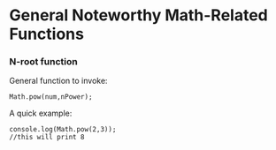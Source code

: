 # General Noteworthy Math-Related Functions 

### N-root function
General function to invoke:

```
Math.pow(num,nPower);
```

A quick example:

```
console.log(Math.pow(2,3)); 
//this will print 8

```




